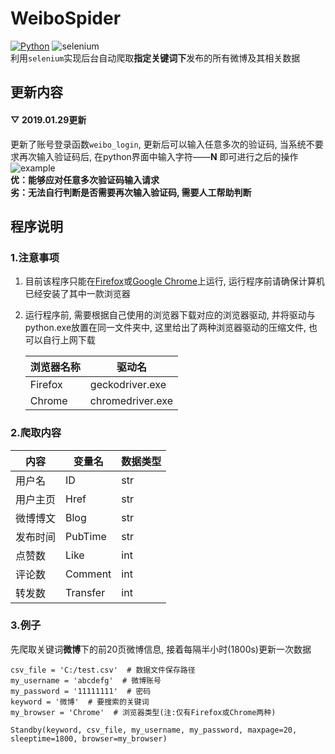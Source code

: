 # WeiboSpider
[![Python](https://img.shields.io/badge/Python-3.6-green.svg)](https://www.python.org/)
![selenium](https://img.shields.io/badge/selenium-3.141.0-blue.svg)  
利用`selenium`实现后台自动爬取**指定关键词下**发布的所有微博及其相关数据  
## 更新内容  
#### ▽ 2019.01.29更新
更新了账号登录函数```weibo_login```, 更新后可以输入任意多次的验证码, 当系统不要求再次输入验证码后, 在python界面中输入字符——**N** 即可进行之后的操作  
![example](https://github.com/QinY-Stat/WeiboSpider/blob/master/%E5%BE%AE%E4%BF%A1%E5%9B%BE%E7%89%87_20190130000120.png)  
**优：能够应对任意多次验证码输入请求  
劣：无法自行判断是否需要再次输入验证码, 需要人工帮助判断**  
## 程序说明  
### 1.注意事项
1. 目前该程序只能在[Firefox](http://www.firefox.com.cn/)或[Google Chrome](https://www.google.cn/chrome)上运行, 运行程序前请确保计算机已经安装了其中一款浏览器
2. 运行程序前, 需要根据自己使用的浏览器下载对应的浏览器驱动, 并将驱动与python.exe放置在同一文件夹中, 这里给出了两种浏览器驱动的压缩文件, 也可以自行上网下载  

    浏览器名称 | 驱动名
    ---- | ----
    Firefox | geckodriver.exe
    Chrome | chromedriver.exe

### 2.爬取内容

 内容 | 变量名 | 数据类型
 ---- | ---- | ----
  用户名 | ID | str
  用户主页 | Href | str
  微博博文 | Blog | str
  发布时间 | PubTime | str
   点赞数  | Like | int
   评论数 | Comment | int
   转发数 | Transfer | int

### 3.例子
先爬取关键词**微博**下的前20页微博信息, 接着每隔半小时(1800s)更新一次数据
```
csv_file = 'C:/test.csv'  # 数据文件保存路径
my_username = 'abcdefg'  # 微博账号
my_password = '11111111'  # 密码
keyword = '微博'  # 要搜索的关键词
my_browser = 'Chrome'  # 浏览器类型(注:仅有Firefox或Chrome两种)

Standby(keyword, csv_file, my_username, my_password, maxpage=20, sleeptime=1800, browser=my_browser)
```

